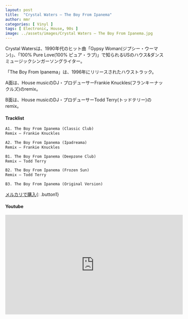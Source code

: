 ```yaml
---
layout: post
title:  "Crystal Waters – The Boy From Ipanema"
author: mmr
categories: [ Vinyl ]
tags: [ Electronic, House, 90s ]
image: ../assets/images/Crystal Waters – The Boy From Ipanema.jpg
---
```


Crystal Watersは、1990年代のヒット曲「Gypsy Woman(ジプシー・ウーマン)」、「100% Pure Love(100% ピュア・ラブ)」で知られるUSのハウス&ダンスミュージックシンガーソングライター。

「The Boy From Ipanema」は、1996年にリリースされたハウストラック。

A面は、House musicのDJ・プロデューサーFrankie Knuckles(フランキーナックルズ)のremix。

B面は、House musicのDJ・プロデューサーTodd Terry(トッドテリー)のremix。

#### Tracklist
```md
A1. The Boy From Ipanema (Classic Club) 
Remix – Frankie Knuckles

A2. The Boy From Ipanema (Ipadreama) 
Remix – Frankie Knuckles

B1. The Boy From Ipanema (Deepzone Club) 
Remix – Todd Terry

B2. The Boy From Ipanema (Frozen Sun) 
Remix – Todd Terry

B3. The Boy From Ipanema (Original Version)
```

[メルカリで購入](https://jp.mercari.com/item/m37995544734?afid=6142608987){: .button1}

#### Youtube
<iframe width="560" height="315" src="https://www.youtube.com/embed/jaKhbCm3vO4?si=7t-axcO91ppqTPsu" title="YouTube video player" frameborder="0" allow="accelerometer; autoplay; clipboard-write; encrypted-media; gyroscope; picture-in-picture; web-share" referrerpolicy="strict-origin-when-cross-origin" allowfullscreen></iframe>